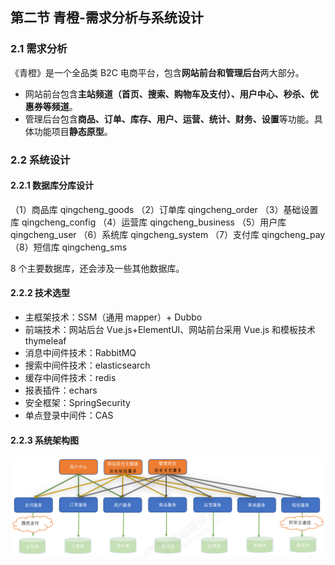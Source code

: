 ## 第二节 青橙-需求分析与系统设计

### 2.1 需求分析

《青橙》是一个全品类 B2C 电商平台，包含**网站前台和管理后台**两大部分。
* 网站前台包含**主站频道（首页、搜索、购物车及支付）、用户中心、秒杀、优惠券等频道**。
* 管理后台包含**商品、订单、库存、用户、运营、统计、财务、设置**等功能。具体功能项目**静态原型**。


### 2.2 系统设计


#### 2.2.1 数据库分库设计

（1）商品库 qingcheng_goods
（2）订单库 qingcheng_order
（3）基础设置库 qingcheng_config
（4）运营库 qingcheng_business
（5）用户库 qingcheng_user
（6）系统库 qingcheng_system
（7）支付库 qingcheng_pay
（8）短信库 qingcheng_sms

8 个主要数据库，还会涉及一些其他数据库。

#### 2.2.2 技术选型

* 主框架技术：SSM（通用 mapper）+ Dubbo
* 前端技术：网站后台 Vue.js+ElementUI、网站前台采用 Vue.js 和模板技术 thymeleaf
* 消息中间件技术：RabbitMQ
* 搜索中间件技术：elasticsearch
* 缓存中间件技术：redis
* 报表插件：echars
* 安全框架：SpringSecurity
* 单点登录中间件：CAS


#### 2.2.3 系统架构图

<img src="./img1/01-system-architecture.png" width=900>

